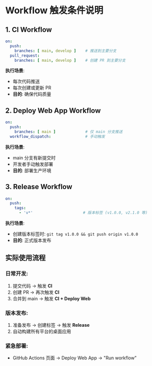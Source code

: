 # Workflow 触发条件说明

## 1. CI Workflow
```yaml
on:
  push:
    branches: [ main, develop ]    # 推送到主要分支
  pull_request:
    branches: [ main, develop ]    # 创建 PR 到主要分支
```
**执行场景**: 
- 每次代码推送
- 每次创建或更新 PR
- **目的**: 确保代码质量

## 2. Deploy Web App Workflow  
```yaml
on:
  push:
    branches: [ main ]             # 仅 main 分支推送
  workflow_dispatch:               # 手动触发
```
**执行场景**: 
- main 分支有新提交时
- 开发者手动触发部署
- **目的**: 部署生产环境

## 3. Release Workflow
```yaml
on:
  push:
    tags:
      - 'v*'                      # 版本标签 (v1.0.0, v2.1.0 等)
```
**执行场景**: 
- 创建版本标签时: `git tag v1.0.0 && git push origin v1.0.0`
- **目的**: 正式版本发布

## 实际使用流程

### 日常开发:
1. 提交代码 → 触发 **CI**
2. 创建 PR → 再次触发 **CI** 
3. 合并到 main → 触发 **CI + Deploy Web**

### 版本发布:
1. 准备发布 → 创建标签 → 触发 **Release**
2. 自动构建所有平台的桌面应用

### 紧急部署:
- GitHub Actions 页面 → Deploy Web App → "Run workflow"